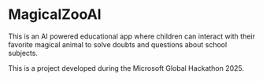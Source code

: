 # MagicalZooAI
This is an AI powered educational app where children can interact with their favorite magical animal to solve doubts and questions about school subjects.

This is a project developed during the Microsoft Global Hackathon 2025.


